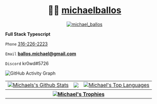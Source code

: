 
<h1 align="center">
👨‍💻
<a href="https://www.michaelballos.me" target="_blank">
 michaelballos
</a>
</h1>

<p align="center"><a href="https://twitter.com/michael_ballos" target="blank"><img src="https://img.shields.io/twitter/follow/michael_ballos?style=social?labelColor=1e2a3a" alt="michael_ballos" /></a></p>

**Full Stack Typescript**
  
 ```Phone``` <a href="tel:3162262223">316-226-2223‬</a>
 
  ```Email``` **ballos.michael@gmail.com**
 
  ```Discord``` kr0wd#5726
 
  

![GitHub Activity Graph](https://activity-graph.herokuapp.com/graph?username=michaelballos&bg_color=1d2a3a&color=5BCDEC&line=5BCDEC&point=FFFFFF&hide_border=true)

<table>
  <tr>
    <td>
       <a href="https://github.com/michaelballos"><img alt="Michaels's Github Stats" src="https://github-readme-stats.vercel.app/api?username=michaelballos&show_icons=true&count_private=true&theme=react&hide_border=true&bg_color=1d2a3a" /></a>
    </td>
    <td>
       <a href="http://www.github.com/michaelballos"><img src="https://github-readme-streak-stats.herokuapp.com/?user=michaelballos&stroke=ffffff&background=1d2a3a&ring=5BCDEC&fire=5BCDEC&currStreakNum=ffffff&currStreakLabel=5BCDEC&sideNums=ffffff&sideLabels=ffffff&dates=ffffff&hide_border=true" /></a>
    </td>
    <td>
      <a href="https://github.com/michaelballos"><img alt="Michael's Top Languages" src="https://github-readme-stats.vercel.app/api/top-langs/?username=michaelballos&langs_count=8&count_private=true&layout=compact&theme=react&hide_border=true&bg_color=1d2a3a"/></a>
    </td>
  </tr>
    <tr>
   <th colspan="3">
    <a href="https://wwwgithub.com/michaelballos">
     <img src="https://github-profile-trophy.vercel.app/?username=michaelballos&theme=nord&no-bg=true&no-frame=true" alt="Michael's Trophies"></img>
    </a>
  <tr>
</table>
